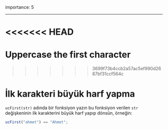 importance: 5

---

<<<<<<< HEAD
=======
# Uppercase the first character
>>>>>>> 3699f73b4ccb2a57ac5ef990d2687bf31ccf564c

# İlk karakteri büyük harf yapma

`ucFirst(str)` adında bir fonksiyon yazın bu fonksiyon verilen `str` değişkeninin ilk karakterini büyük harf yapıp dönsün, örneğin:

```js
ucFirst("ahmet") == "Ahmet";
```
